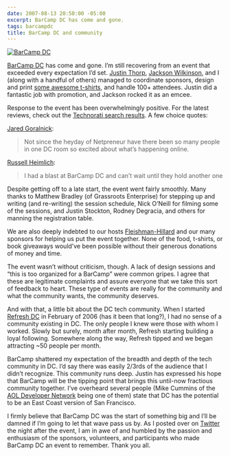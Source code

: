 ```yaml
---
date: 2007-08-13 20:50:00 -05:00
excerpt: BarCamp DC has come and gone.
tags: barcampdc
title: BarCamp DC and community
---
```


[![BarCamp DC](http://farm2.static.flickr.com/1251/1097501254_8697ec2a2d.jpg)](http://flickr.com/photos/jgarber/1097501254/)

[BarCamp DC](http://barcampdc.org/) has come and gone. I’m still recovering from an event that exceeded every expectation I’d set. [Justin Thorp](http://oatmealstout.wordpress.com/), [Jackson Wilkinson](http://jounce.net/), and I (along with a handful of others) managed to coordinate sponsors, design and print [some awesome t-shirts](http://flickr.com/photos/jgarber/1073497624/), and handle 100+ attendees. Justin did a fantastic job with promotion, and Jackson rocked it as an emcee.

Response to the event has been overwhelmingly positive. For the latest reviews, check out the [Technorati search results](http://technorati.com/search/barcampdc+OR+barcampwashingtondc). A few choice quotes:

[Jared Goralnick](http://www.technotheory.com/2007/08/barcampdc-a-new-era-in-dcs-tech-community/):

> Not since the heyday of Netpreneur have there been so many people in one DC room so excited about what’s happening online.

[Russell Heimlich](http://www.russellheimlich.com/blog/barcamp-dc-wrap-up/):

> I had a blast at BarCamp DC and can’t wait until they hold another one

Despite getting off to a late start, the event went fairly smoothly. Many thanks to Matthew Bradley (of Grassroots Enterprise) for stepping up and writing (and re-writing) the session schedule, Nick O’Neill for filming some of the sessions, and Justin Stockton, Rodney Degracia, and others for manning the registration table.

We are also deeply indebted to our hosts [Fleishman-Hillard](http://www.fleishman.com/) and our many sponsors for helping us put the event together. None of the food, t-shirts, or book giveaways would’ve been possible without their generous donations of money and time.

The event wasn’t without criticism, though. A lack of design sessions and “this is too organized for a BarCamp” were common gripes. I agree that these are legitimate complaints and assure everyone that we take this sort of feedback to heart. These type of events are really for the community and what the community wants, the community deserves.

And with that, a little bit about the DC tech community. When I started [Refresh DC](http://refresh-dc.org) in February of 2006 (has it been that long?), I had no sense of a community existing in DC. The only people I knew were those with whom I worked. Slowly but surely, month after month, Refresh starting building a loyal following. Somewhere along the way, Refresh tipped and we began attracting ~50 people per month.

BarCamp shattered my expectation of the breadth and depth of the tech community in DC. I’d say there was easily 2/3rds of the audience that I didn’t recognize. This community runs deep. Justin has expressed his hope that BarCamp will be the tipping point that brings this until-now fractious community together. I’ve overheard several people (Mike Cummins of the [AOL Developer Network](http://dev.aol.com) being one of them) state that DC has the potential to be an East Coast version of San Francisco.

I firmly believe that BarCamp DC was the start of something big and I’ll be damned if I’m going to let that wave pass us by. As I posted over on [Twitter](http://www.twitter.com/) the night after the event, I am in awe of and humbled by the passion and enthusiasm of the sponsors, volunteers, and participants who made BarCamp DC an event to remember. Thank you all.
